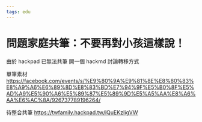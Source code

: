 ```yaml
---
tags: edu
---
```


# 問題家庭共筆：不要再對小孩這樣說！

由於 hackpad 已無法共筆
開一個 hackmd 討論轉移方式


單筆素材
https://facebook.com/events/s/%E9%80%9A%E9%81%8E%E8%80%83%E8%A9%A6%E6%89%8D%E8%83%BD%E7%94%9F%E5%B0%8F%E5%AD%A9%E5%90%A6%E5%89%87%E5%89%9D%E5%A5%AA%E8%A6%AA%E6%AC%8A/926737789196264/

待整合共筆
https://twfamily.hackpad.tw/lQuEKzIigVW